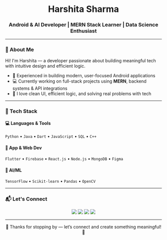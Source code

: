 <h1 align="center"> Harshita Sharma </h1>
<h3 align="center">Android & AI Developer | MERN Stack Learner | Data Science Enthusiast</h3>

---

### 🌼 About Me

Hi! I'm Harshita — a developer passionate about building meaningful tech with intuitive design and efficient logic.

- 📱 Experienced in building modern, user-focused Android applications  
- 💻 Currently working on full-stack projects using **MERN**, backend systems & API integrations  
- 🧠 I love clean UI, efficient logic, and solving real problems with tech  

---

### 🧰 Tech Stack

#### 💻 Languages & Tools  
`Python` • `Java` • `Dart` • `JavaScript` • `SQL` • `C++`

#### 📱 App & Web Dev  
`Flutter` • `Firebase` • `React.js` • `Node.js` • `MongoDB` • `Figma`

#### 🧠 AI/ML  
`TensorFlow` • `Scikit-learn` • `Pandas` • `OpenCV`

---

### 📬 Let's Connect

<p align="center">
  <a href="https://www.linkedin.com/in/harshita-sharma-2a40ab25b/"><img src="https://img.shields.io/badge/LinkedIn-%230077B5?style=flat&logo=linkedin&logoColor=white"/></a>
  <a href="mailto:harshitaojasv@gmail.com"><img src="https://img.shields.io/badge/Gmail-D14836?style=flat&logo=gmail&logoColor=white"/></a>
  <a href="https://github.com/HarshiSharma04"><img src="https://img.shields.io/badge/GitHub-181717?style=flat&logo=github&logoColor=white"/></a>
  <a href="https://harshisharma04.github.io/portfolio_website/"><img src="https://img.shields.io/badge/Portfolio-%23f3f3f3?style=flat&logo=google-chrome&logoColor=black"/></a>
</p>

---

<p align="center">
🌸 Thanks for stopping by — let’s connect and create something meaningful! 🌸  
</p>
